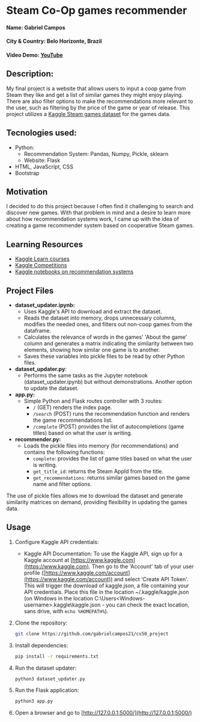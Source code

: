 # Steam Co-Op games recommender
#### Name: Gabriel Campos
#### City & Country: Belo Horizonte, Brazil
#### Video Demo:  [YouTube](https://youtu.be/OgmhahIGl4Q)
## Description: 
My final project is a website that allows users to input a coop game from Steam they like and get a list of similar games they might enjoy playing. There are also filter options to make the recommendations more relevant to the user, such as filtering by the price of the game or year of release. This project utilizes a [Kaggle Steam games dataset](https://www.kaggle.com/datasets/fronkongames/steam-games-dataset/) for the games data.

## Tecnologies used: 
- Python:
    - Recommendation System: Pandas, Numpy, Pickle, sklearn 
    - Website: Flask
- HTML, JavaScript, CSS
- Bootstrap

## Motivation
I decided to do this project because I often find it challenging to search and discover new games. With that problem 
in mind and a desire to learn more about how recommendation systems work, I came up with the idea of creating a game recommender system based on cooperative Steam games.
## Learning Resources
- [Kaggle Learn courses](https://www.kaggle.com/learn)
- [Kaggle Competitions](https://www.kaggle.com/competitions)
- [Kaggle notebooks on recommendation systems](https://www.kaggle.com/search?q=recommendation)


## Project Files
-  **dataset_updater.ipynb:**
    - Uses Kaggle's API to download and extract the dataset.
    - Reads the dataset into memory, drops unnecessary columns, modifies the needed ones, and filters out non-coop games from the dataframe.
    - Calculates the relevance of words in the games' 'About the game' column and generates a matrix indicating the similarity between two elements, showing how similar one game is to another.
    - Saves these variables into pickle files to be read by other Python files.
- **dataset_updater.py**:
   - Performs the same tasks as the Jupyter notebook (dataset_updater.ipynb) but without demonstrations. Another option to update the dataset.
-  **app.py:**
    - Simple Python and Flask routes controller with 3 routes:
        - `/` (GET) renders the index page.
        - `/search` (POST) runs the recommendation function and renders the game recommendations list.
        - `/complete` (POST) provides the list of autocompletions (game titles) based on what the user is writing.
-  **recommender.py:**
    - Loads the pickle files into memory (for recommendations) and contains the following functions:
        - `complete`: provides the list of game titles based on what the user is writing.
        - `get_title_id`: returns the Steam AppId from the title.
        - `get_recommendations`: returns similar games based on the game name and filter options.

The use of pickle files allows me to download the dataset and generate similarity matrices on demand, providing flexibility in updating the games data.


## Usage
1. Configure Kaggle API credentials:
    - Kaggle API Documentation: To use the Kaggle API, sign up for a Kaggle account at [https://www.kaggle.com](https://www.kaggle.com). Then go to the 'Account' tab of your user profile ([https://www.kaggle.com/account](https://www.kaggle.com/account)) and select 'Create API Token'. This will trigger the download of kaggle.json, a file containing your API credentials. Place this file in the location ~/.kaggle/kaggle.json (on Windows in the location C:\Users\<Windows-username>\.kaggle\kaggle.json - you can check the exact location, sans drive, with `echo %HOMEPATH%`).

2. Clone the repository:
    ```bash
    git clone https://github.com/gabrielcampos21/cs50_project
    ```

3. Install dependencies:
    ```bash
    pip install -r requirements.txt
    ```

4. Run the dataset updater:
    ```bash
    python3 dataset_updater.py
    ```

5. Run the Flask application:
    ```bash
    python3 app.py
    ```

6. Open a browser and go to [http://127.0.0.1:5000/](http://127.0.0.1:5000/)

